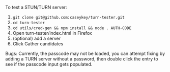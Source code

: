 To test a STUN/TURN server:
1. `git clone git@github.com:caseykey/turn-tester.git`
2. `cd turn-tester`
3. `cd utils/cred-gen && npm install && node . AUTH-CODE`
4. Open turn-tester/index.html in Firefox
5. (optional) add a server
6. Click Gather candidates

Bugs:
Currently, the passcode may not be loaded, you can attempt fixing by adding a TURN server without  a password, then double click the entry to see if the passcode input gets populated.
